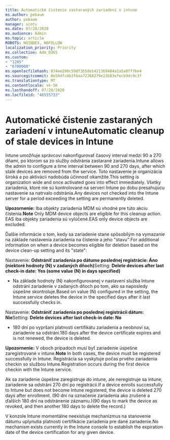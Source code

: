 ```yaml
---
title: Automatické čistenie zastaraných zariadení v intune
ms.author: pebaum
author: pebaum
manager: scotv
ms.date: 07/28/2020
ms.audience: Admin
ms.topic: article
ROBOTS: NOINDEX, NOFOLLOW
localization_priority: Priority
ms.collection: Adm_O365
ms.custom:
- "1285"
- "6700008"
ms.openlocfilehash: 874ee290c59df3b5de1421369484a1a5a0ff7be4
ms.sourcegitcommit: 0e50dfcdb3f6aa72368279e23b83efecb9dc9c3f
ms.translationtype: MT
ms.contentlocale: sk-SK
ms.lasthandoff: 07/28/2020
ms.locfileid: "46555733"
---
```

# <a name="automatic-cleanup-of-stale-devices-in-intune"></a><span data-ttu-id="fbaa1-102">Automatické čistenie zastaraných zariadení v intune</span><span class="sxs-lookup"><span data-stu-id="fbaa1-102">Automatic cleanup of stale devices in Intune</span></span>

<span data-ttu-id="fbaa1-103">Intune umožňuje správcovi nakonfigurovať časový interval medzi 90 a 270 dňami, po ktorom sa zo služby odstránia zastarané zariadenia.</span><span class="sxs-lookup"><span data-stu-id="fbaa1-103">Intune allows the admin to configure a time interval between 90 and 270 days, after which stale devices are removed from the service.</span></span> <span data-ttu-id="fbaa1-104">Toto nastavenie je organizácia široká a po aktivácii nadobúda účinnosť okamžite.</span><span class="sxs-lookup"><span data-stu-id="fbaa1-104">This setting is organization wide and once activated goes into effect immediately.</span></span> <span data-ttu-id="fbaa1-105">Všetky zariadenia, ktoré nie sú kontrolované na serveri Intune po dobu presahujúcu nastavenie sa natrvalo odstránia.</span><span class="sxs-lookup"><span data-stu-id="fbaa1-105">Any devices not checked into the Intune server for a period exceeding the setting are permanently deleted.</span></span>

<span data-ttu-id="fbaa1-106">**Upozornenie:** Iba objekty zariadenia MDM sú vhodné pre túto akciu čistenia.</span><span class="sxs-lookup"><span data-stu-id="fbaa1-106">**Note** Only MDM device objects are eligible for this cleanup action.</span></span> <span data-ttu-id="fbaa1-107">EAS iba objekty zariadenia sú vylúčené.</span><span class="sxs-lookup"><span data-stu-id="fbaa1-107">EAS only device objects are excluded.</span></span>

<span data-ttu-id="fbaa1-108">Ďalšie informácie o tom, kedy sa zariadenie stane spôsobilým na vymazanie na základe nastavenia zariadenia na čistenie a jeho "stavu":</span><span class="sxs-lookup"><span data-stu-id="fbaa1-108">For additional information on when a device becomes eligible for deletion based on the device clean-up setting and its "state":</span></span>

<span data-ttu-id="fbaa1-109">Nastavenie: **Odstrániť zariadenia po dátume poslednej registrácie: Áno (niektoré hodnoty (N) v zadaných dňoch)**</span><span class="sxs-lookup"><span data-stu-id="fbaa1-109">Setting: **Delete devices after last check-in date: Yes (some value (N) in days specified)**</span></span>

- <span data-ttu-id="fbaa1-110">Na základe hodnoty (N) nakonfigurovanej v nastavení služba Intune odstráni zariadenie v zadaných dňoch po tom, ako sa naposledy úspešne skontroluje.</span><span class="sxs-lookup"><span data-stu-id="fbaa1-110">Based on value (N) configured in the setting, the Intune service deletes the device in the specified days after it last successfully checks in.</span></span>

<span data-ttu-id="fbaa1-111">Nastavenie: **Odstrániť zariadenia po poslednej registrácii dátum: Nie**</span><span class="sxs-lookup"><span data-stu-id="fbaa1-111">Setting:  **Delete devices after last check-in date: No**</span></span>

- <span data-ttu-id="fbaa1-112">180 dní po vypršaní platnosti certifikátu zariadenia a neobnoví sa, zariadenie sa odstráni.</span><span class="sxs-lookup"><span data-stu-id="fbaa1-112">180 days after the device certificate expires and is not renewed, the device is deleted.</span></span>

<span data-ttu-id="fbaa1-113">**Upozornenie:** V oboch prípadoch musí byť zariadenie úspešne zaregistrované v intune.</span><span class="sxs-lookup"><span data-stu-id="fbaa1-113">**Note** In both cases, the device must be registered successfully in Intune.</span></span> <span data-ttu-id="fbaa1-114">Registrácia sa vyskytuje počas prvého zariadenia checkin so službou Intune.</span><span class="sxs-lookup"><span data-stu-id="fbaa1-114">Registration occurs during the first device checkin with the Intune service.</span></span>

<span data-ttu-id="fbaa1-115">Ak sa zariadenie úspešne zaregistruje do intune, ale neregistruje sa intune, zariadenie sa odstráni 270 dní po registrácii.</span><span class="sxs-lookup"><span data-stu-id="fbaa1-115">If a device enrolls successfully to Intune but does not become Intune registered, the device is deleted 270 days after enrollment.</span></span> <span data-ttu-id="fbaa1-116">(90 dní na označenie zariadenia ako zrušené a ďalších 180 dní na odstránenie záznamu.)</span><span class="sxs-lookup"><span data-stu-id="fbaa1-116">(90 days to mark the device as revoked, and then another 180 days to delete the record.)</span></span>

<span data-ttu-id="fbaa1-117">V konzole Intune momentálne neexistuje mechanizmus na stanovenie dátumu uplynutia platnosti certifikácie zariadenia pre dané zariadenie.</span><span class="sxs-lookup"><span data-stu-id="fbaa1-117">No mechanism exists currently in the Intune console to establish the expiration date of the device certification for any given device.</span></span>